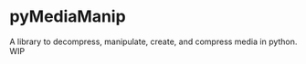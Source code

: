pyMediaManip
============

A library to decompress, manipulate, create, and compress media in python. WIP
